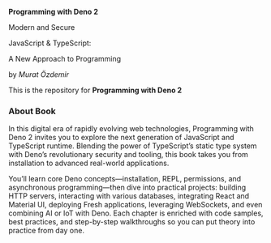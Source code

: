 **Programming with Deno 2**

Modern and Secure

JavaScript & TypeScript:

A New Approach to Programming

by *Murat Özdemir*

This is the repository for **Programming with Deno 2**

### About Book ###
In this digital era of rapidly evolving web technologies, Programming with Deno 2 invites you to explore the next generation of JavaScript and TypeScript runtime. Blending the power of TypeScript’s static type system with Deno’s revolutionary security and tooling, this book takes you from installation to advanced real-world applications.

You’ll learn core Deno concepts—installation, REPL, permissions, and asynchronous programming—then dive into practical projects: building HTTP servers, interacting with various databases, integrating React and Material UI, deploying Fresh applications, leveraging WebSockets, and even combining AI or IoT with Deno. Each chapter is enriched with code samples, best practices, and step-by-step walkthroughs so you can put theory into practice from day one.
